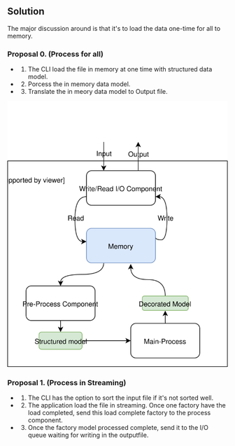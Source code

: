 ## Solution
The major discussion around is that it's to load the data one-time for all to memory.

### Proposal 0. (Process for all)
* 1. The CLI load the file in memory at one time with structured data model.
* 2. Porcess the in memory data model.
* 3. Translate the in meory data model to Output file.

<p align="left">
  <img src="https://github.com/yuejoo/demo/blob/master/Solution-0.svg">
</p>

### Proposal 1. (Process in Streaming)
* 1. The CLI has the option to sort the input file if it's not sorted well.
* 2. The application load the file in streaming. Once one factory have the load completed, send this load complete factory to the process component.
* 3. Once the factory model processed complete, send it to the I/O queue waiting for writing in the outputfile.
